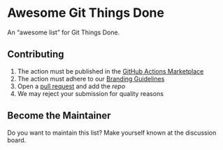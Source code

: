 # Awesome Git Things Done

An “awesome list” for Git Things Done.

## Contributing

1. The action must be published in the [GitHub Actions Marketplace]
2. The action must adhere to our [Branding Guidelines]
3. Open a [pull request] and add the *repo*
4. We may reject your submission for quality reasons

## Become the Maintainer

Do you want to maintain this list? Make yourself known at the discussion board.


[GitHub Actions Marketplace]: https://github.com/marketplace?type=actions
[Branding Guidelines]: https://github.com/git-things-done/template#branding
[pull request]: ../../pulls/create
